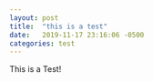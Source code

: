 ```yaml
---
layout: post
title:  "this is a test"
date:   2019-11-17 23:16:06 -0500
categories: test
---
```


This is a Test!
